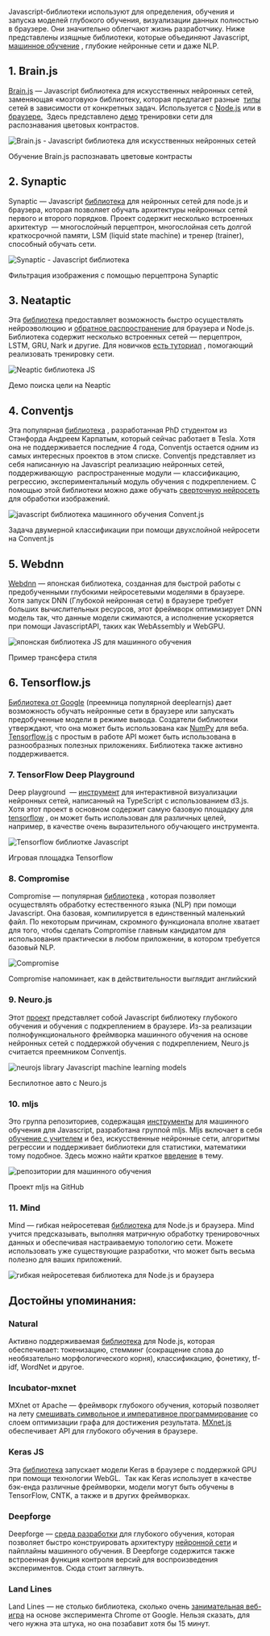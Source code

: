 Javascript-библиотеки используют для определения, обучения и запуска моделей глубокого обучения, визуализации данных полностью в браузере. Они значительно облегчают жизнь разработчику. Ниже представлены изящные библиотеки, которые объединяют Javascript, [машинное обучение](https://neurohive.io/ru/osnovy-data-science/vvedenie-v-mashinnoe-obuchenie-kto-ego-primenjaet-i-kak-stat-razrabotchikom/ "машинное обучение") , глубокие нейронные сети и даже NLP.

## 1\. Brain.js

 [Brain.js](https://github.com/BrainJS/brain.js) — Javascript библиотека для искусственных нейронных сетей, заменяющая «мозговую» библиотеку, которая предлагает разные  [типы](https://github.com/BrainJS/brain.js#neural-network-types) сетей в зависимости от конкретных задач. Используется с [Node.js](https://www.npmjs.com/package/brainjs) или в [браузере.](https://raw.githubusercontent.com/harthur-org/brain.js/master/browser.js)  Здесь представлено [демо](https://harthur.github.io/brain/) тренировки сети для распознавания цветовых контрастов.

 ![Brain.js - Javascript библиотека для искусственных нейронных сетей](/images/9bdd32fe5eb8ff68c2d1644868eae308.png) 

Обучение Brain.js распознавать цветовые контрасты

## 2\. Synaptic

Synaptic — Javascript [библиотека](http://caza.la/synaptic/#/) для нейронных сетей для node.js и браузера, которая позволяет обучать архитектуры нейронных сетей первого и второго порядков. Проект содержит несколько встроенных архитектур  — многослойный перцептрон, многослойная сеть долгой краткосрочной памяти, LSM (liquid state machine) и тренер (trainer), способный обучать сети.

 ![Synaptic - Javascript библиотека](/images/4a329c551041798253e6dc5290f75235.png) 

Фильтрация изображения с помощью перцептрона Synaptic

## 3\. Neataptic

Эта [библиотека](https://wagenaartje.github.io/neataptic/) предоставляет возможность быстро осуществлять нейроэволюцию и [обратное распространение](https://neurohive.io/ru/osnovy-data-science/obratnoe-rasprostranenie/ "обратное распространение") для браузера и Node.js. Библиотека содержит несколько встроенных сетей — перцептрон, LSTM, GRU, Nark и другие. Для новичков [есть туториал](https://wagenaartje.github.io/neataptic/docs/tutorials/training/) , помогающий реализовать тренировку сети.

 ![Neaptic библиотека JS](/images/8aa635e11e6c5fe8886989217147c657.png) 

Демо поиска цели на Neaptic

## 4\. Conventjs

Эта популярная [библиотека](https://github.com/karpathy/convnetjs) , разработанная PhD студентом из Стэнфорда Андреем Карпатым, который сейчас работает в Tesla. Хотя она не поддерживается последние 4 года, Conventjs остается одним из самых интересных проектов в этом списке. Conventjs представляет из себя написанную на Javascript реализацию нейронных сетей, поддерживающую  распространенные модули — классификацию, регрессию, экспериментальный модуль обучения с подкреплением. С помощью этой библиотеки можно даже обучать [сверточную нейросеть](https://neurohive.io/vidy-nejrosetej/glubokaya-svertochnaja-nejronnaja-set/ "сверточную нейросеть") для обработки изображений.

 ![javascript библиотека машинного обучения Convent.js](/images/3af9f23c5cf109080b34e4c712ab4fce.png) 

Задача двумерной классификации при помощи двухслойной нейросети на Convent.js

## 5\. Webdnn

 [Webdnn](https://mil-tokyo.github.io/webdnn/) — японская библиотека, созданная для быстрой работы с предобученными глубокими нейросетевыми моделями в браузере. Хотя запуск DNN (Глубокой нейронная сети) в браузере требует больших вычислительных ресурсов, этот фреймворк оптимизирует DNN модель так, что данные модели сжимаются, а исполнение ускоряется при помощи JavascriptAPI, таких как WebAssembly и WebGPU.

 ![японская библиотека JS для машинного обучения](/images/e9b4098b4238dc5cfd14acc770a04af7.png) 

Пример трансфера стиля

## 6\. Tensorflow.js

 [Библиотека от Google](https://js.tensorflow.org/) (преемница популярной deeplearnjs) дает возможность обучать нейронные сети в браузере или запускать предобученные модели в режиме вывода. Создатели библиотеки утверждают, что она может быть использована как [NumPy](http://www.numpy.org/) для веба. [Tensorflow.js](https://neurohive.io/ru/tutorial/obzor-tensorflow-js-mashinnoe-obuchenie-na-javascript/) с простым в работе API может быть использована в разнообразных полезных приложениях. Библиотека также активно поддерживается.

### 7\. TensorFlow Deep Playground

Deep playground  — [инструмент](https://playground.tensorflow.org/#activation=tanh&batchSize=10&dataset=circle&regDataset=reg-plane&learningRate=0.03&regularizationRate=0&noise=0&networkShape=4,2&seed=0.08014&showTestData=false&discretize=false&percTrainData=50&x=true&y=true&xTimesY=false&xSquared=false&ySquared=false&cosX=false&sinX=false&cosY=false&sinY=false&collectStats=false&problem=classification&initZero=false&hideText=false) для интерактивной визуализации нейронных сетей, написанный на TypeScript с использованием d3.js. Хотя этот проект в основном содержит самую базовую площадку для [tensorflow](https://neurohive.io/ru/tutorial/tensorflow-tutorial-tenzory-i-vektory/ "tensorflow") , он может быть использован для различных целей, например, в качестве очень выразительного обучающего инструмента.

 ![Tensorflow библиотке Javascript](/images/055710ca9b8ec096617182883ba3ec84.png) 

Игровая площадка Tensorflow

### 8\. Compromise

Compromise — популярная [библиотека](http://compromise.cool/) , которая позволяет осуществлять обработку естественного языка (NLP) при помощи Javascript. Она базовая, компилируется в единственный маленький файл. По некоторым причинам, скромного функционала вполне хватает для того, чтобы сделать Compromise главным кандидатом для использования практически в любом приложении, в котором требуется базовый NLP.

 ![Compromise](/images/1e15637b1679e8dd52675f28b37cf1fe.png) 

Compromise напоминает, как в действительности выглядит английский

### 9\. Neuro.js

Этот [проект](https://github.com/janhuenermann/neurojs) представляет собой Javascript библиотеку глубокого обучения и обучения с подкреплением в браузере. Из-за реализации полнофункционального фреймворка машинного обучения на основе нейронных сетей с поддержкой обучения с подкреплением, Neuro.js считается преемником Conventjs.

 ![neurojs library Javascript machine learning models](/images/36e69c52d80739874aa0364f68f6b7df.png) 

Беспилотное авто с Neuro.js

### 10\. mljs

Это группа репозиториев, содержащая [инструменты](https://github.com/mljs/ml) для машинного обучения для Javascript, разработана группой mljs. Mljs включает в себя [обучение с учителем](https://neurohive.io/ru/osnovy-data-science/obuchenie-s-uchitelem-bez-uchitelja-s-podkrepleniem/ "обучение с учителем") и без, искусственные нейронные сети, алгоритмы регрессии и поддерживает библиотеки для статистики, математики тому подобное. Здесь можно найти краткое [введение](https://hackernoon.com/machine-learning-with-javascript-part-1-9b97f3ed4fe5) в тему.

 ![репозитории для машинного обучения](/images/fe1b9dd442e6e20901ebcdb465c21dc0.png) 

Проект mljs на GitHub

### 11\. Mind

Mind — гибкая нейросетевая [библиотека](http://stevenmiller888.github.io/mindjs.net/) для Node.js и браузера. Mind учится предсказывать, выполняя матричную обработку тренировочных данных и обеспечивая настраиваемую топологию сети. Можете использовать уже существующие разработки, что может быть весьма полезно для ваших приложений.

 ![гибкая нейросетевая библиотека для Node.js и браузера](/images/2ea1e683aaf332567925ab35269e9920.png) 

## Достойны упоминания:

### Natural

Активно поддерживаемая [библиотека](https://github.com/NaturalNode/natural) для Node.js, которая обеспечивает: токенизацию, стемминг (сокращение слова до необязательно морфологического корня), классификацию, фонетику, tf-idf, WordNet и другое.

### Incubator-mxnet

MXnet от Apache — фреймворк глубокого обучения, который позволяет на лету [смешивать символьное и императивное программирование](https://mxnet.incubator.apache.org/architecture/index.html#deep-learning-system-design-concepts) со слоем оптимизации графа для достижения результата. [MXnet.js](https://github.com/dmlc/mxnet.js/) обеспечивает API для глубокого обучения в браузере.

### Keras JS

Эта [библиотека](https://transcranial.github.io/keras-js/#/) запускает модели Keras в браузере с поддержкой GPU при помощи технологии WebGL.  Так как Keras использует в качестве бэк-енда различные фреймворки, модели могут быть обучены в TensorFlow, CNTK, а также и в других фреймворках.

### Deepforge

Deepforge — [среда разработки](http://deepforge.org/) для глубокого обучения, которая позволяет быстро конструировать архитектуру [нейронной сети](https://neurohive.io/ru/osnovy-data-science/osnovy-nejronnyh-setej-algoritmy-obuchenie-funkcii-aktivacii-i-poteri/ "нейронной сети") и пайплайны машинного обучения. В Deepforge содержится также встроенная функция контроля версий для воспроизведения экспериментов. Сюда стоит заглянуть.

### Land Lines

Land Lines — не столько библиотека, сколько очень [занимательная веб-игра](https://lines.chromeexperiments.com/) на основе эксперимента Chrome от Google. Нельзя сказать, для чего нужна эта штука, но она позабавит хотя бы 15 минут.